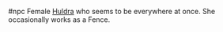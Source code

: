   #npc
Female [Huldra](https://2e.aonprd.com/Monsters.aspx?ID=1197) who seems to be everywhere at once. She occasionally works as a Fence.
